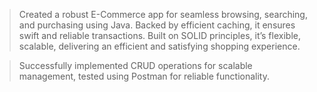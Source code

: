 > Created a robust E-Commerce app for seamless browsing, searching, and purchasing using Java. Backed by efficient caching, it ensures swift and reliable transactions. Built on SOLID principles, it’s flexible, scalable,
delivering an efficient and satisfying shopping experience.

> Successfully implemented CRUD operations for scalable management, tested using Postman for reliable functionality.

